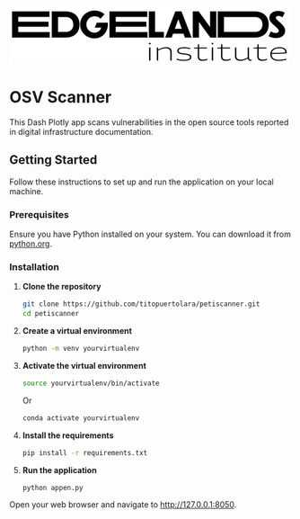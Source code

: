 ![App Screenshot](https://github.com/titopuertolara/petiscanner/blob/main/assets/logo.png)
# OSV Scanner

This Dash Plotly app scans vulnerabilities in the open source tools reported in digital infrastructure documentation.

## Getting Started

Follow these instructions to set up and run the application on your local machine.

### Prerequisites

Ensure you have Python installed on your system. You can download it from [python.org](https://www.python.org/).

### Installation

1. **Clone the repository**

   ```bash
   git clone https://github.com/titopuertolara/petiscanner.git
   cd petiscanner

2. **Create a virtual environment**
   ```bash
   python -m venv yourvirtualenv

3. **Activate the virtual environment**
   ```bash
   source yourvirtualenv/bin/activate
   ```
   Or

   ```bash
   conda activate yourvirtualenv      

4. **Install the requirements**
   ```bash
   pip install -r requirements.txt

5. **Run the application**
   ```bash
   python appen.py


Open your web browser and navigate to http://127.0.0.1:8050.



   
   


